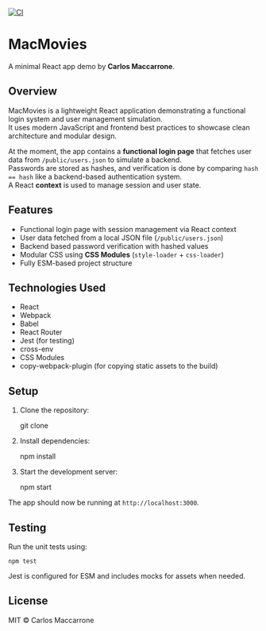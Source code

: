 [![CI](https://github.com/carlosmaccarrone/MacMovies/actions/workflows/ci.yml/badge.svg)](https://github.com/carlosmaccarrone/MacMovies/actions/workflows/ci.yml)

# MacMovies

A minimal React app demo by **Carlos Maccarrone**.

## Overview

MacMovies is a lightweight React application demonstrating a functional login system and user management simulation.  
It uses modern JavaScript and frontend best practices to showcase clean architecture and modular design.

At the moment, the app contains a **functional login page** that fetches user data from `/public/users.json` to simulate a backend.  
Passwords are stored as hashes, and verification is done by comparing `hash == hash` like a backend-based authentication system.  
A React **context** is used to manage session and user state.

## Features

- Functional login page with session management via React context
- User data fetched from a local JSON file (`/public/users.json`)
- Backend based password verification with hashed values
- Modular CSS using **CSS Modules** (`style-loader` + `css-loader`)
- Fully ESM-based project structure

## Technologies Used

- React  
- Webpack  
- Babel  
- React Router  
- Jest (for testing)  
- cross-env  
- CSS Modules  
- copy-webpack-plugin (for copying static assets to the build)

## Setup

1. Clone the repository:

 	git clone <repo-url>

2. Install dependencies:

 	npm install

3. Start the development server:

 	npm start

The app should now be running at `http://localhost:3000`.


## Testing

Run the unit tests using:

 	npm test

Jest is configured for ESM and includes mocks for assets when needed.


## License

MIT © Carlos Maccarrone